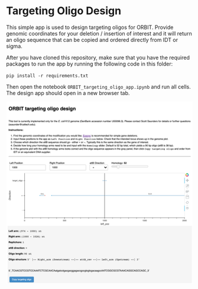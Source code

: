 # Targeting Oligo Design

This simple app is used to design targeting oligos for ORBIT. Provide genomic coordinates for your deletion / insertion of interest and it will return an oligo sequence that can be copied and ordered directly from IDT or sigma. 

After you have cloned this repository, make sure that you have the required packages to run the app by running the following code in this folder:

`pip install -r requirements.txt`

Then open the notebook `ORBIT_targeting_oligo_app.ipynb` and run all cells. The design app should open in a new browser tab. 

![](../figures/orbit_TO_app.png)